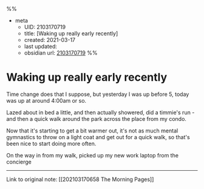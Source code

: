 %%
- meta
	- UID: 2103170719
	- title: [Waking up really early recently]
	- created: 2021-03-17
	- last updated: 
	- obsidian url:  [2103170719](obsidian://open?vault=not-a-robot&file=inbox%2Frefactored%2F2021%2F03%2F2103170719%20-%20Waking%20up%20really%20early%20recently)
%%
# Waking up really early recently

Time change does that I suppose, but yesterday I was up before 5, today was up at around 4:00am or so.

Lazed about in bed a little, and then actually showered, did a timmie's run - and then a quick walk around the park across the place from my condo.

Now that it's starting to get a bit warmer out, it's not as much mental gymnastics to throw on a light coat and get out for a quick walk, so that's been nice to start doing more often.

On the way in from my walk, picked up my new work laptop from the concierge

---

Link to original note: [[202103170658 The Morning Pages]]